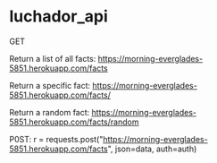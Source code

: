 # luchador_api

GET

Return a list of all facts:
https://morning-everglades-5851.herokuapp.com/facts

Return a specific fact:
https://morning-everglades-5851.herokuapp.com/facts/<id>

Return a random fact:
https://morning-everglades-5851.herokuapp.com/facts/random

P0ST:
r = requests.post("https://morning-everglades-5851.herokuapp.com/facts", json=data, auth=auth)
